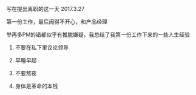 写在提出离职的这一天 2017.3.27

第一份工作，最后闹得不开心，和产品经理

举再多PM的错都似乎有推脱嫌疑，我总结了我第一份工作下来的一些人生经验

1. 不要在私下里议论领导

2. 早睡早起

3. 不要熬夜

4. 身体是革命的本钱
